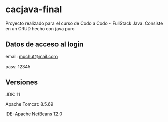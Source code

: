 # cacjava-final
Proyecto realizado para el curso de Codo a Codo - FullStack Java. Consiste en un CRUD hecho con java puro
## Datos de acceso al login
email: muchut@mail.com

pass: 12345

## Versiones
JDK: 11

Apache Tomcat: 8.5.69

IDE: Apache NetBeans 12.0
